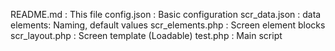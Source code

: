 


README.md
: This file
config.json
: Basic configuration
scr_data.json
: data elements: Naming, default values
scr_elements.php
: Screen element blocks
scr_layout.php
: Screen template (Loadable)
test.php
: Main script
